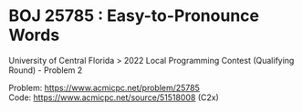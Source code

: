 # BOJ 25785 : Easy-to-Pronounce Words  
University of Central Florida > 2022 Local Programming Contest (Qualifying Round) - Problem 2  
  
Problem: https://www.acmicpc.net/problem/25785  
Code: https://www.acmicpc.net/source/51518008 (C2x)  

